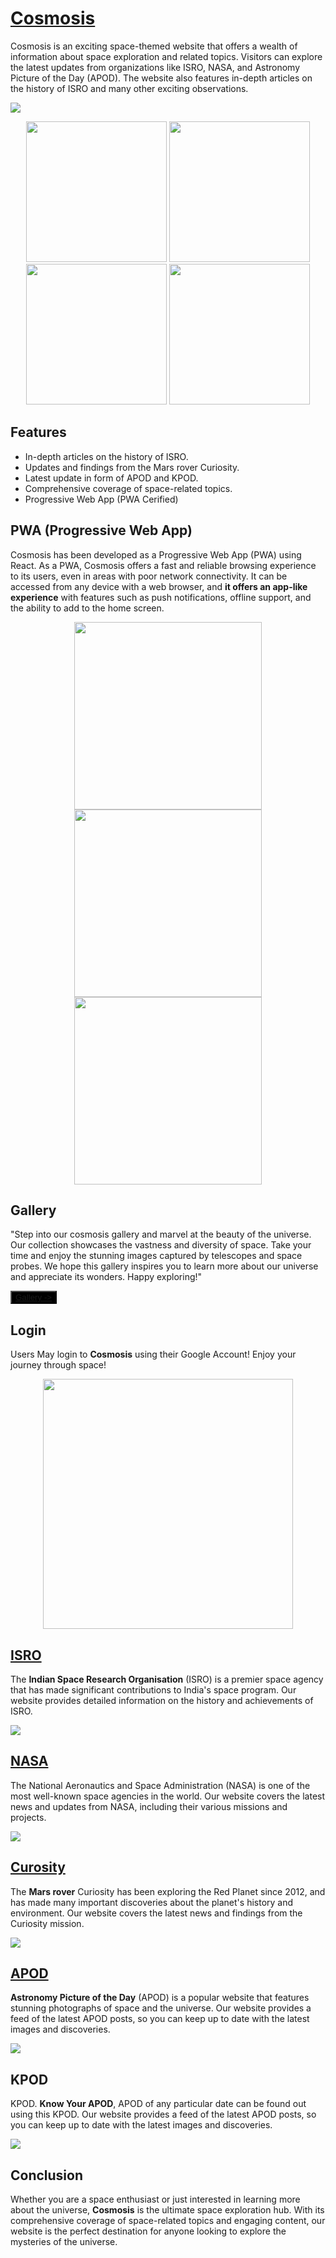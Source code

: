# [Cosmosis](https://cosmosis.vercel.app/)

Cosmosis is an exciting space-themed website that offers a wealth of information about space exploration and related topics. Visitors can explore the latest updates from organizations like ISRO, NASA, and Astronomy Picture of the Day (APOD). The website also features in-depth articles on the history of ISRO and many other exciting observations.

<img src="https://firebasestorage.googleapis.com/v0/b/cosmosis-ff4d9.appspot.com/o/ReadMe%20Pictures%2FCosmosis%20_%20Void%20-%20Google%20Chrome%2027.2.23%2001_36_46.png?alt=media&token=67ae21a2-cee9-4944-8720-0edc5eb1ac10"/> 
  

<p float="left" align="center">
  <img src="https://firebasestorage.googleapis.com/v0/b/cosmosis-ff4d9.appspot.com/o/ReadMe%20Pictures%2FIMG_20230227_012742.jpg?alt=media&token=e1378d25-64e4-4e07-a487-f44ae8d4811e" width="225" />
  <img src="https://firebasestorage.googleapis.com/v0/b/cosmosis-ff4d9.appspot.com/o/ReadMe%20Pictures%2FIMG_20230227_012550.jpg?alt=media&token=796b02d2-80b7-427d-a2ff-62a7e3e7e14d" width="225" />
  <img src="https://firebasestorage.googleapis.com/v0/b/cosmosis-ff4d9.appspot.com/o/ReadMe%20Pictures%2FIMG_20230227_012604.jpg?alt=media&token=fc686940-7fed-404a-b02b-41de7872fa2c" width="225" />
  <img src="https://firebasestorage.googleapis.com/v0/b/cosmosis-ff4d9.appspot.com/o/ReadMe%20Pictures%2FIMG_20230227_012624.jpg?alt=media&token=1549ceef-04ae-4bbf-91c2-89a28c431f14" width="225" />
</p>

## Features

- In-depth articles on the history of ISRO.
- Updates and findings from the Mars rover Curiosity.
- Latest update in form of APOD and KPOD.
- Comprehensive coverage of space-related topics.
- Progressive Web App (PWA Cerified)

## PWA (Progressive Web App)

Cosmosis has been developed as a Progressive Web App (PWA) using React. As a PWA, Cosmosis offers a fast and reliable browsing experience to its users, even in areas with poor network connectivity. It can be accessed from any device with a web browser, and **it offers an app-like experience** with features such as push notifications, offline support, and the ability to add to the home screen.

<p float="left" align="center">
  <img src="https://firebasestorage.googleapis.com/v0/b/cosmosis-ff4d9.appspot.com/o/ReadMe%20Pictures%2FIMG_20230227_012405.jpg?alt=media&token=18b60495-4bcf-490b-a372-5e09d6b2265e" width="300" />
  <img src="https://firebasestorage.googleapis.com/v0/b/cosmosis-ff4d9.appspot.com/o/ReadMe%20Pictures%2FIMG_20230227_012432.jpg?alt=media&token=b1177988-f56a-4a42-9b3a-bd096f80eac3" width="300" />
  <img src="https://firebasestorage.googleapis.com/v0/b/cosmosis-ff4d9.appspot.com/o/ReadMe%20Pictures%2FIMG_20230227_012258.jpg?alt=media&token=273a56e0-39d2-4d7d-82d3-b20c840200cb" width="300" />
</p>

## Gallery

"Step into our cosmosis gallery and marvel at the beauty of the universe. Our collection showcases the vastness and diversity of space. Take your time and enjoy the stunning images captured by telescopes and space probes. We hope this gallery inspires you to learn more about our universe and appreciate its wonders. Happy exploring!"

<button style="background: black;"><a href="https://www.google.com">Gallery -></a></button>

## Login

Users May login to **Cosmosis** using their Google Account! 
Enjoy your journey through space!

<p float="left" align="center">
  <img src="https://firebasestorage.googleapis.com/v0/b/cosmosis-ff4d9.appspot.com/o/ReadMe%20Pictures%2FFirefox%20Developer%20Edition%2027.2.23%2001_14_59.png?alt=media&token=7936afda-2967-40fd-9c54-bf579957fd61" width="400" />
</p>

## [ISRO](https://www.isro.gov.in/)

The **Indian Space Research Organisation** (ISRO) is a premier space agency that has made significant contributions to India's space program. Our website provides detailed information on the history and achievements of ISRO.

<img src="https://firebasestorage.googleapis.com/v0/b/cosmosis-ff4d9.appspot.com/o/ReadMe%20Pictures%2FCosmosis%20_%20Void%20-%20Google%20Chrome%2027.2.23%2002_36_02.png?alt=media&token=185b8e29-26b4-4e10-b309-aa16bfc48f22">

## [NASA](https://www.nasa.gov/)

The National Aeronautics and Space Administration (NASA) is one of the most well-known space agencies in the world. Our website covers the latest news and updates from NASA, including their various missions and projects.

<img src="https://firebasestorage.googleapis.com/v0/b/cosmosis-ff4d9.appspot.com/o/ReadMe%20Pictures%2FCosmosis%20_%20Void%20%E2%80%94%20Firefox%20Developer%20Edition%2027.2.23%2001_16_49.png?alt=media&token=044353fe-515d-4911-a4c2-68a816a88520">

## [Curosity](https://en.wikipedia.org/wiki/Curiosity)

The **Mars rover** Curiosity has been exploring the Red Planet since 2012, and has made many important discoveries about the planet's history and environment. Our website covers the latest news and findings from the Curiosity mission.

<img src="https://firebasestorage.googleapis.com/v0/b/cosmosis-ff4d9.appspot.com/o/ReadMe%20Pictures%2FCosmosis%20_%20Void%20%E2%80%94%20Firefox%20Developer%20Edition%2027.2.23%2001_12_40.png?alt=media&token=ff2fbf8d-f2c8-4622-a3de-3aee6c788f99">

## [APOD](https://en.wikipedia.org/wiki/Astronomy_Picture_of_the_Day)

**Astronomy Picture of the Day** (APOD) is a popular website that features stunning photographs of space and the universe. Our website provides a feed of the latest APOD posts, so you can keep up to date with the latest images and discoveries.

<img src="https://firebasestorage.googleapis.com/v0/b/cosmosis-ff4d9.appspot.com/o/ReadMe%20Pictures%2FCosmosis%20_%20Void%20%E2%80%94%20Firefox%20Developer%20Edition%2027.2.23%2001_21_03.png?alt=media&token=d72011ea-a443-4de9-938a-bbfafa74d6ac">

## KPOD

KPOD. **Know Your APOD**, APOD of any particular date can be found out using this KPOD. Our website provides a feed of the latest APOD posts, so you can keep up to date with the latest images and discoveries.

<img src="https://firebasestorage.googleapis.com/v0/b/cosmosis-ff4d9.appspot.com/o/ReadMe%20Pictures%2FCosmosis%20_%20Void%20%E2%80%94%20Firefox%20Developer%20Edition%2027.2.23%2001_21_07.png?alt=media&token=4389de4e-dc34-4d84-9932-7360c3dc2cd9">

## Conclusion

Whether you are a space enthusiast or just interested in learning more about the universe, **Cosmosis** is the ultimate space exploration hub. With its comprehensive coverage of space-related topics and engaging content, our website is the perfect destination for anyone looking to explore the mysteries of the universe.
